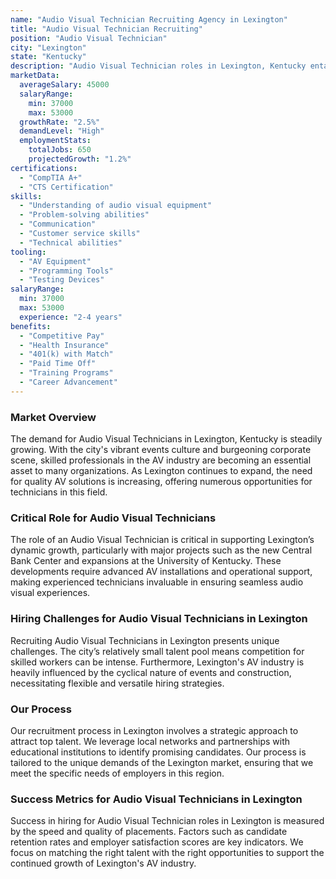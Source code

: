 ```yaml
---
name: "Audio Visual Technician Recruiting Agency in Lexington"
title: "Audio Visual Technician Recruiting"
position: "Audio Visual Technician"
city: "Lexington"
state: "Kentucky"
description: "Audio Visual Technician roles in Lexington, Kentucky entails setting up, operating, maintaining and repairing equipment used to amplify, record and display sound and images at live events."
marketData:
  averageSalary: 45000
  salaryRange:
    min: 37000
    max: 53000
  growthRate: "2.5%"
  demandLevel: "High"
  employmentStats:
    totalJobs: 650
    projectedGrowth: "1.2%"
certifications:
  - "CompTIA A+"
  - "CTS Certification"
skills:
  - "Understanding of audio visual equipment"
  - "Problem-solving abilities"
  - "Communication"
  - "Customer service skills"
  - "Technical abilities"
tooling:
  - "AV Equipment"
  - "Programming Tools"
  - "Testing Devices"
salaryRange:
  min: 37000
  max: 53000
  experience: "2-4 years"
benefits:
  - "Competitive Pay"
  - "Health Insurance"
  - "401(k) with Match"
  - "Paid Time Off"
  - "Training Programs"
  - "Career Advancement"
---
```


### Market Overview
The demand for Audio Visual Technicians in Lexington, Kentucky is steadily growing. With the city's vibrant events culture and burgeoning corporate scene, skilled professionals in the AV industry are becoming an essential asset to many organizations. As Lexington continues to expand, the need for quality AV solutions is increasing, offering numerous opportunities for technicians in this field.

### Critical Role for Audio Visual Technicians
The role of an Audio Visual Technician is critical in supporting Lexington’s dynamic growth, particularly with major projects such as the new Central Bank Center and expansions at the University of Kentucky. These developments require advanced AV installations and operational support, making experienced technicians invaluable in ensuring seamless audio visual experiences.

### Hiring Challenges for Audio Visual Technicians in Lexington
Recruiting Audio Visual Technicians in Lexington presents unique challenges. The city’s relatively small talent pool means competition for skilled workers can be intense. Furthermore, Lexington's AV industry is heavily influenced by the cyclical nature of events and construction, necessitating flexible and versatile hiring strategies.

### Our Process
Our recruitment process in Lexington involves a strategic approach to attract top talent. We leverage local networks and partnerships with educational institutions to identify promising candidates. Our process is tailored to the unique demands of the Lexington market, ensuring that we meet the specific needs of employers in this region.

### Success Metrics for Audio Visual Technicians in Lexington
Success in hiring for Audio Visual Technician roles in Lexington is measured by the speed and quality of placements. Factors such as candidate retention rates and employer satisfaction scores are key indicators. We focus on matching the right talent with the right opportunities to support the continued growth of Lexington's AV industry.